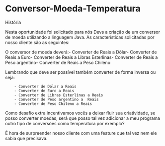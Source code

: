 # Conversor-Moeda-Temperatura

História

Nesta oportunidade foi solicitado para nós Devs a criação de um conversor de moeda utilizando a linguagem Java. As características solicitadas por nosso cliente são as seguintes:

O conversor de moeda deverá:- Converter de Reais a Dólar- Converter de Reais a Euro- Converter de Reais a Libras Esterlinas- Converter de Reais a Peso argentino- Converter de Reais a Peso Chileno

Lembrando que deve ser possível também converter de forma inversa ou seja:

        - Converter de Dólar a Reais
        - Converter de Euro a Reais
        - Converter de Libras Esterlinas a Reais
        - Converter de Peso argentino a  Reais
        - Converter de Peso Chileno a Reais

Como desafio extra incentivamos vocês a deixar fluir sua criatividade, se posso converter moedas, será que posso tal vez adicionar a meu programa outro tipo de conversões como temperatura por exemplo?

É hora de surpreender nosso cliente com uma feature que tal vez nem ele sabia que precisava.
